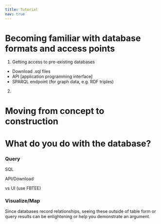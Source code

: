 ```yaml
---
title: Tutorial
nav: true
---
```


# Becoming familiar with database formats and access points


1. Getting access to pre-existing databases
  - Download .sql files
  - API [application programming interface]
  - SPARQL endpoint (for graph data, e.g. RDF triples)



2.


# Moving from concept to construction



# What do you do with the database?

### Query
SQL

API/Download

vs UI (use FBTEE)




### Visualize/Map
Since databases record relationships, seeing these outside of table form or query results can be enlightening or help you demonstrate an argument.
